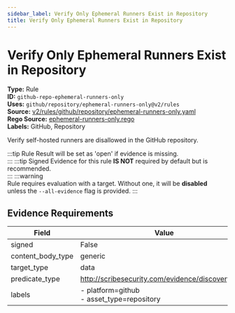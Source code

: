 ```yaml
---
sidebar_label: Verify Only Ephemeral Runners Exist in Repository
title: Verify Only Ephemeral Runners Exist in Repository
---  
```

# Verify Only Ephemeral Runners Exist in Repository  
**Type:** Rule  
**ID:** `github-repo-ephemeral-runners-only`  
**Uses:** `github/repository/ephemeral-runners-only@v2/rules`  
**Source:** [v2/rules/github/repository/ephemeral-runners-only.yaml](https://github.com/scribe-public/sample-policies/v2/rules/github/repository/ephemeral-runners-only.yaml)  
**Rego Source:** [ephemeral-runners-only.rego](https://github.com/scribe-public/sample-policies/v2/rules/github/repository/ephemeral-runners-only.rego)  
**Labels:** GitHub, Repository  

Verify self-hosted runners are disallowed in the GitHub repository.

:::tip 
Rule Result will be set as 'open' if evidence is missing.  
::: 
:::tip 
Signed Evidence for this rule **IS NOT** required by default but is recommended.  
::: 
:::warning  
Rule requires evaluation with a target. Without one, it will be **disabled** unless the `--all-evidence` flag is provided.
::: 

## Evidence Requirements  
| Field | Value |
|-------|-------|
| signed | False |
| content_body_type | generic |
| target_type | data |
| predicate_type | http://scribesecurity.com/evidence/discovery/v0.1 |
| labels | - platform=github<br/>- asset_type=repository |

